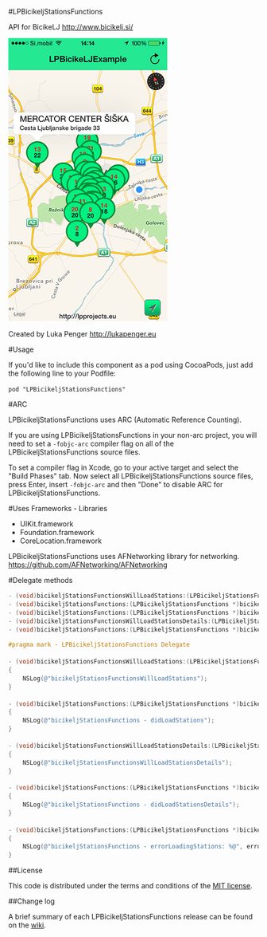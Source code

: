 #LPBicikeljStationsFunctions

API for BicikeLJ http://www.bicikelj.si/

![ScreenShots](ScreenShots/img1.png)

Created by Luka Penger
http://lukapenger.eu

#Usage

If you'd like to include this component as a pod using CocoaPods, just add the following line to your Podfile:

`pod "LPBicikeljStationsFunctions"`

#ARC

LPBicikeljStationsFunctions uses ARC (Automatic Reference Counting).

If you are using LPBicikeljStationsFunctions in your non-arc project, you will need to set a `-fobjc-arc` compiler flag on all of the LPBicikeljStationsFunctions source files.

To set a compiler flag in Xcode, go to your active target and select the "Build Phases" tab. Now select all LPBicikeljStationsFunctions source files, press Enter, insert `-fobjc-arc` and then "Done" to disable ARC for LPBicikeljStationsFunctions.

#Uses Frameworks - Libraries

* UIKit.framework
* Foundation.framework
* CoreLocation.framework

LPBicikeljStationsFunctions uses AFNetworking library for networking.
https://github.com/AFNetworking/AFNetworking


#Delegate methods

```objective-c
- (void)bicikeljStationsFunctionsWillLoadStations:(LPBicikeljStationsFunctions *)bicikeljStationsFunctions;
- (void)bicikeljStationsFunctions:(LPBicikeljStationsFunctions *)bicikeljStationsFunctions didLoadStations:(NSMutableArray *)stationsList;
- (void)bicikeljStationsFunctions:(LPBicikeljStationsFunctions *)bicikeljStationsFunctions errorLoadingStations:(NSError *)error;
- (void)bicikeljStationsFunctionsWillLoadStationsDetails:(LPBicikeljStationsFunctions *)bicikeljStationsFunctions;
- (void)bicikeljStationsFunctions:(LPBicikeljStationsFunctions *)bicikeljStationsFunctions didLoadStationsDetails:(NSMutableArray*)stationsList;
```

```objective-c
#pragma mark - LPBicikeljStationsFunctions Delegate

- (void)bicikeljStationsFunctionsWillLoadStations:(LPBicikeljStationsFunctions *)bicikeljStationsFunctions
{
    NSLog(@"bicikeljStationsFunctionsWillLoadStations");
}

- (void)bicikeljStationsFunctions:(LPBicikeljStationsFunctions *)bicikeljStationsFunctions didLoadStations:(NSMutableArray *)stationsList
{
    NSLog(@"bicikeljStationsFunctions - didLoadStations");
}

- (void)bicikeljStationsFunctionsWillLoadStationsDetails:(LPBicikeljStationsFunctions *)bicikeljStationsFunctions
{
    NSLog(@"bicikeljStationsFunctionsWillLoadStationsDetails");
}

- (void)bicikeljStationsFunctions:(LPBicikeljStationsFunctions *)bicikeljStationsFunctions didLoadStationsDetails:(NSMutableArray *)stationsList
{
    NSLog(@"bicikeljStationsFunctions - didLoadStationsDetails");
}

- (void)bicikeljStationsFunctions:(LPBicikeljStationsFunctions *)bicikeljStationsFunctions errorLoadingStations:(NSError *)error
{
    NSLog(@"bicikeljStationsFunctions - errorLoadingStations: %@", error);
}
```

##License

This code is distributed under the terms and conditions of the [MIT license](https://github.com/luka1995/LPBicikeljStationsFunctions/blob/master/LICENSE).

##Change log

A brief summary of each LPBicikeljStationsFunctions release can be found on the [wiki](https://github.com/luka1995/LPBicikeljStationsFunctions/wiki/Change-log).